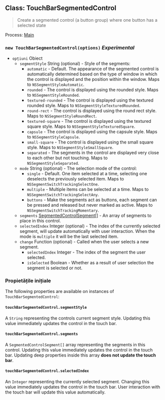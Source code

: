 ## Class: TouchBarSegmentedControl

> Create a segmented control (a button group) where one button has a selected state

Process: [Main](../tutorial/application-architecture.md#main-and-renderer-processes)

### `new TouchBarSegmentedControl(options)` *Experimental*

* `opțiuni` Obiect 
  * `segmentStyle` String (optional) - Style of the segments: 
    * `automatic` - Default. The appearance of the segmented control is automatically determined based on the type of window in which the control is displayed and the position within the window. Maps to `NSSegmentStyleAutomatic`.
    * `rounded` - The control is displayed using the rounded style. Maps to `NSSegmentStyleRounded`.
    * `textured-rounded` - The control is displayed using the textured rounded style. Maps to `NSSegmentStyleTexturedRounded`.
    * `round-rect` - The control is displayed using the round rect style. Maps to `NSSegmentStyleRoundRect`.
    * `textured-square` - The control is displayed using the textured square style. Maps to `NSSegmentStyleTexturedSquare`.
    * `capsule` - The control is displayed using the capsule style. Maps to `NSSegmentStyleCapsule`.
    * `small-square` - The control is displayed using the small square style. Maps to `NSSegmentStyleSmallSquare`.
    * `separated` - The segments in the control are displayed very close to each other but not touching. Maps to `NSSegmentStyleSeparated`.
  * `mode` String (optional) - The selection mode of the control: 
    * `single` - Default. One item selected at a time, selecting one deselects the previously selected item. Maps to `NSSegmentSwitchTrackingSelectOne`.
    * `multiple` - Multiple items can be selected at a time. Maps to `NSSegmentSwitchTrackingSelectAny`.
    * `buttons` - Make the segments act as buttons, each segment can be pressed and released but never marked as active. Maps to `NSSegmentSwitchTrackingMomentary`.
  * `segments` [SegmentedControlSegment[]](structures/segmented-control-segment.md) - An array of segments to place in this control.
  * `selectedIndex` Integer (optional) - The index of the currently selected segment, will update automatically with user interaction. When the mode is `multiple` it will be the last selected item.
  * `change` Function (optional) - Called when the user selects a new segment. 
    * `selectedIndex` Integer - The index of the segment the user selected.
    * `isSelected` Boolean - Whether as a result of user selection the segment is selected or not.

### Propietățile inițiale

The following properties are available on instances of `TouchBarSegmentedControl`:

#### `touchBarSegmentedControl.segmentStyle`

A `String` representing the controls current segment style. Updating this value immediately updates the control in the touch bar.

#### `touchBarSegmentedControl.segments`

A `SegmentedControlSegment[]` array representing the segments in this control. Updating this value immediately updates the control in the touch bar. Updating deep properties inside this array **does not update the touch bar**.

#### `touchBarSegmentedControl.selectedIndex`

An `Integer` representing the currently selected segment. Changing this value immediately updates the control in the touch bar. User interaction with the touch bar will update this value automatically.